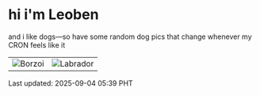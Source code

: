 # hi i'm Leoben

and i like dogs—so have some random dog pics that change whenever my CRON feels like it

|  |  |
|--------|----------|
| ![Borzoi](https://random-dog-vercel.vercel.app/api/random-borzoi?v=1756935598) | ![Labrador](https://random-dog-vercel.vercel.app/api/random-labrador?v=1756935598) |

Last updated: 2025-09-04 05:39 PHT
